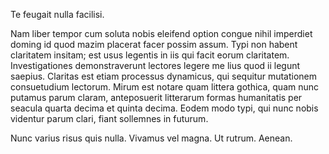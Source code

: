 Te feugait nulla facilisi.

Nam liber tempor cum soluta nobis eleifend option congue nihil imperdiet doming
id quod mazim placerat facer possim assum. Typi non habent claritatem insitam;
est usus legentis in iis qui facit eorum claritatem. Investigationes
demonstraverunt lectores legere me lius quod ii legunt saepius. Claritas est
etiam processus dynamicus, qui sequitur mutationem consuetudium lectorum. Mirum
est notare quam littera gothica, quam nunc putamus parum claram, anteposuerit
litterarum formas humanitatis per seacula quarta decima et quinta decima. Eodem
modo typi, qui nunc nobis videntur parum clari, fiant sollemnes in futurum.

Nunc varius risus quis nulla. Vivamus vel magna. Ut rutrum. Aenean.

